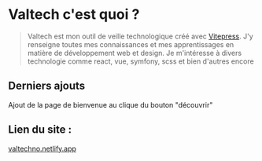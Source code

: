 # Valtech c'est quoi ?
> Valtech est mon outil de veille technologique créé avec [Vitepress](https://vitepress.dev/). J'y renseigne toutes mes connaissances et mes apprentissages en matière de développement web et design.
> Je m'intéresse à divers technologie comme react, vue, symfony, scss et bien d'autres encore

## Derniers ajouts
Ajout de la page de bienvenue au clique du bouton "découvrir"


## Lien du site : 
[valtechno.netlify.app](https://valtechno.netlify.app)

